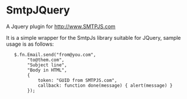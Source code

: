 # SmtpJQuery
A Jquery plugin for http://www.SMTPJS.com

It is a simple wrapper for the SmtpJs library suitable for JQuery, sample usage is as follows:

```
   $.fn.Email.send("from@you.com",
        "to@them.com",
        "Subject line",
        "Body in HTML",
        {
            token: "GUID from SMTPJS.com",
            callback: function done(message) { alert(message) }
        });
```

